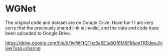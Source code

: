 # WGNet
The original code and dataset are on Google Drive. Have fun !
I am very sorry that the previously shared link is invalid, and the data and code have been uploaded to Google Drive.

https://drive.google.com/file/d/1yrWFtQThz3a6E1u6Of6M5FMumTREdeoJ/view?usp=sharing


